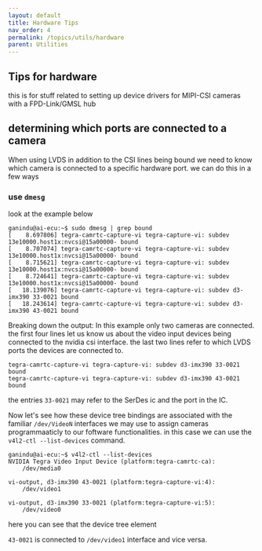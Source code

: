 ```yaml
---
layout: default
title: Hardware Tips
nav_order: 4
permalink: /topics/utils/hardware
parent: Utilities
---
```


## Tips for hardware
this is for stuff related to setting up device drivers for MIPI-CSI cameras with a FPD-Link/GMSL hub 

## determining which ports are connected to a camera 

When using LVDS in addition to the CSI lines being bound we need to know which camera is connected to a specific hardware port. 
we can do this in a few ways 

### use `dmesg`

look at the example below 

```
ganindu@ai-ecu:~$ sudo dmesg | grep bound
[    8.697806] tegra-camrtc-capture-vi tegra-capture-vi: subdev 13e10000.host1x:nvcsi@15a00000- bound
[    8.707074] tegra-camrtc-capture-vi tegra-capture-vi: subdev 13e10000.host1x:nvcsi@15a00000- bound
[    8.715621] tegra-camrtc-capture-vi tegra-capture-vi: subdev 13e10000.host1x:nvcsi@15a00000- bound
[    8.724641] tegra-camrtc-capture-vi tegra-capture-vi: subdev 13e10000.host1x:nvcsi@15a00000- bound
[   18.139076] tegra-camrtc-capture-vi tegra-capture-vi: subdev d3-imx390 33-0021 bound
[   18.243614] tegra-camrtc-capture-vi tegra-capture-vi: subdev d3-imx390 43-0021 bound
```

Breaking down the output: In this example only two cameras are connected. the first four lines let us know us about the video input devices being connected to the nvidia csi interface.
the last two lines refer to which LVDS ports the devices are connected to. 

```
tegra-camrtc-capture-vi tegra-capture-vi: subdev d3-imx390 33-0021 bound
tegra-camrtc-capture-vi tegra-capture-vi: subdev d3-imx390 43-0021 bound
```

the entries `33-0021` may refer to the SerDes ic and the port in the IC.  

Now let's see how these device tree bindings are associated with the familiar `/dev/VideoN` interfaces we may use to assign cameras programmaaticly to our foftware functionalities. in this case we can use the `v4l2-ctl --list-devices` command.


```
ganindu@ai-ecu:~$ v4l2-ctl --list-devices
NVIDIA Tegra Video Input Device (platform:tegra-camrtc-ca):
	/dev/media0

vi-output, d3-imx390 43-0021 (platform:tegra-capture-vi:4):
	/dev/video1

vi-output, d3-imx390 33-0021 (platform:tegra-capture-vi:5):
	/dev/video0

```

here you can see that the device tree element

`43-0021` is connected to `/dev/video1` interface and vice versa. 






